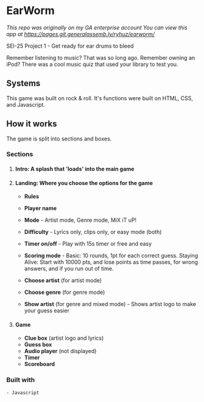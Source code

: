 # EarWorm
*This repo was originally on my GA enterprise account*
*You can view this app at https://pages.git.generalassemb.ly/ryhuz/earworm/*

SEI-25 Project 1 - Get ready for ear drums to bleed

Remember listening to music? That was so long ago.
Remember owning an iPod? There was a cool music quiz that used your library to test you.

## Systems
This game was built on rock & roll. It's functions were built on HTML, CSS, and Javascript.

## How it works
The game is split into sections and boxes.

### Sections
1. #### Intro: A splash that 'loads' into the main game

1. ####  Landing: Where you choose the options for the game
    * **Rules**
    * **Player name**
    * **Mode** - Artist mode, Genre mode, MiX iT uP!
    * **Difficulty** - Lyrics only, clips only, or easy mode (both)
    * **Timer on/off** - Play with 15s timer or free and easy
    * **Scoring mode** - Basic: 10 rounds, 1pt for each correct guess. Staying Alive: Start with 10000 pts, and lose points as time passes, for wrong answers, and if you run out of time.
    
    * **Choose artist** (for artist mode)
    * **Choose genre** (for genre mode)
    * **Show artist** (for genre and mixed mode) - Shows artist logo to make your guess easier
1. #### Game
    * **Clue box** (artist logo and lyrics)
    * **Guess box**
    * **Audio player** (not displayed)
    * **Timer**
    * **Scoreboard**

### Built with
    - Javascript

